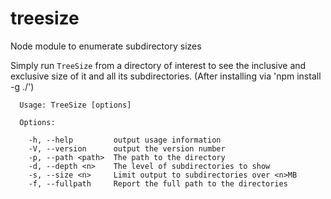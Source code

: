 # treesize
Node module to enumerate subdirectory sizes

Simply run `TreeSize` from a directory of interest to see the inclusive and exclusive size 
of it and all its subdirectories. (After installing via 'npm install -g ./')

```
  Usage: TreeSize [options]

  Options:

    -h, --help         output usage information
    -V, --version      output the version number
    -p, --path <path>  The path to the directory
    -d, --depth <n>    The level of subdirectories to show
    -s, --size <n>     Limit output to subdirectories over <n>MB
    -f, --fullpath     Report the full path to the directories
```
